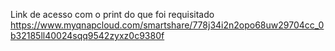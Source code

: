 Link de acesso com o print do que foi requisitado
https://www.myqnapcloud.com/smartshare/778j34i2n2opo68uw29704cc_0b32185ll40024sqq9542zyxz0c9380f
